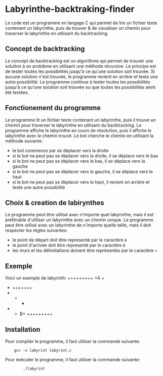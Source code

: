 ﻿# Labyrinthe-backtraking-finder

Le code est un programme en langage C qui permet de lire un fichier texte contenant un labyrinthe, puis de trouver & de visualiser un chemin pour traverser le labyrinthe en utilisant du backtracking.

## Concept de backtracking

Le concept de backtracking est un algorithme qui permet de trouver une solution à un problème en utilisant une méthode récursive. Le principe est de tester toutes les possibilités jusqu'à ce qu'une solution soit trouvée. Si aucune solution n'est trouvée, le programme revient en arrière et teste une autre possibilité. Le programme continue à tester toutes les possibilités jusqu'à ce qu'une solution soit trouvée ou que toutes les possibilités aient été testées.

## Fonctionement du programme

Le programme lit un fichier texte contenant un labyrinthe, puis il trouve un chemin pour traverser le labyrinthe en utilisant du backtracking. Le programme affiche le labyrinthe en cours de résolution, puis il affiche le labyrinthe avec le chemin trouvé.
Le bot cherche le chemin en utilisant la méthode suivante:
- le bot commence par se déplacer vers la droite
- si le bot ne peut pas se déplacer vers la droite, il se déplace vers le bas
- si le bot ne peut pas se déplacer vers le bas, il se déplace vers la gauche
- si le bot ne peut pas se déplacer vers la gauche, il se déplace vers le haut
- si le bot ne peut pas se déplacer vers le haut, il revient en arrière et teste une autre possibilité

## Choix & creation de labirynthes

Le programme peut être utilisé avec n'importe quel labyrinthe, mais il est préférable d'utiliser un labyrinthe avec un chemin unique. Le programme peut être utilisé avec un labyrinthe de n'importe quelle taille, mais il doit respecter les règles suivantes:
- le point de départ doit être representé par le caractère `A`
- le point d'arrivée doit être representé par le caractère `B`
- les murs et les délimitations doivent être représentés par le caractère `+`

## Exemple

Voici un exemple de labyrinth:
+++++++++
+A      +
+ +++++++
+    +  +
+  +   B+
+++++++++

## Installation

Pour compiler le programme, il faut utiliser la commande suivante:
    
        gcc -o labyrint labyrint.c

Pour exécuter le programme, il faut utiliser la commande suivante:
        
            ./labyrint
